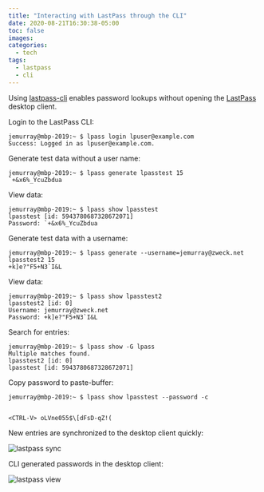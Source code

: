 ```yaml
---
title: "Interacting with LastPass through the CLI"
date: 2020-08-21T16:30:38-05:00
toc: false
images:
categories:
  - tech
tags: 
  - lastpass
  - cli
---
```


Using [lastpass-cli](https://github.com/LastPass/lastpass-cli) enables password lookups without opening the [LastPass](https://www.lastpass.com/) desktop client.

Login to the LastPass CLI:

```
jemurray@mbp-2019:~ $ lpass login lpuser@example.com
Success: Logged in as lpuser@example.com.
```

Generate test data without a user name:

```
jemurray@mbp-2019:~ $ lpass generate lpasstest 15
`+&x6%_YcuZbdua
```

View data:

```
jemurray@mbp-2019:~ $ lpass show lpasstest
lpasstest [id: 5943780687328672071]
Password: `+&x6%_YcuZbdua
```

Generate test data with a username:

```
jemurray@mbp-2019:~ $ lpass generate --username=jemurray@zweck.net lpasstest2 15
+k]e?"F5+N3`I&L
```

View data:

```
jemurray@mbp-2019:~ $ lpass show lpasstest2
lpasstest2 [id: 0]
Username: jemurray@zweck.net
Password: +k]e?"F5+N3`I&L
```

Search for entries:

```
jemurray@mbp-2019:~ $ lpass show -G lpass
Multiple matches found.
lpasstest2 [id: 0]
lpasstest [id: 5943780687328672071]
```

Copy password to paste-buffer:

```
jemurray@mbp-2019:~ $ lpass show lpasstest --password -c


<CTRL-V> oLVne055$\[dFsD-qZ!(
```

New entries are synchronized to the desktop client quickly:

![lastpass sync](/images/lastpasssync.png)

CLI generated passwords in the desktop client:

![lastpass view](/images/lastpassview.png)